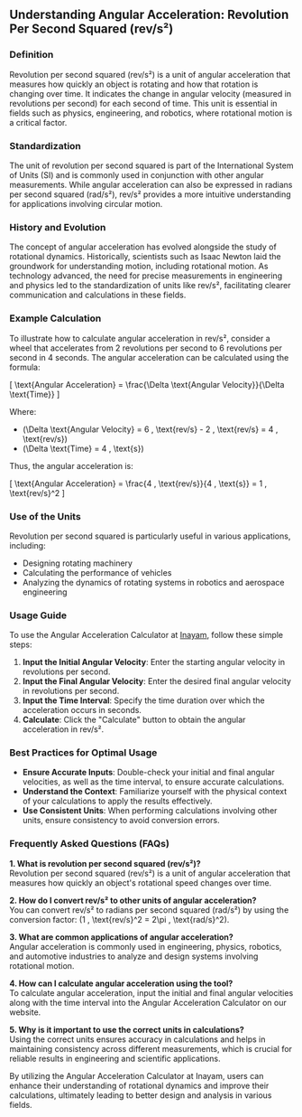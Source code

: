 ## Understanding Angular Acceleration: Revolution Per Second Squared (rev/s²)

### Definition
Revolution per second squared (rev/s²) is a unit of angular acceleration that measures how quickly an object is rotating and how that rotation is changing over time. It indicates the change in angular velocity (measured in revolutions per second) for each second of time. This unit is essential in fields such as physics, engineering, and robotics, where rotational motion is a critical factor.

### Standardization
The unit of revolution per second squared is part of the International System of Units (SI) and is commonly used in conjunction with other angular measurements. While angular acceleration can also be expressed in radians per second squared (rad/s²), rev/s² provides a more intuitive understanding for applications involving circular motion.

### History and Evolution
The concept of angular acceleration has evolved alongside the study of rotational dynamics. Historically, scientists such as Isaac Newton laid the groundwork for understanding motion, including rotational motion. As technology advanced, the need for precise measurements in engineering and physics led to the standardization of units like rev/s², facilitating clearer communication and calculations in these fields.

### Example Calculation
To illustrate how to calculate angular acceleration in rev/s², consider a wheel that accelerates from 2 revolutions per second to 6 revolutions per second in 4 seconds. The angular acceleration can be calculated using the formula:

\[ 
\text{Angular Acceleration} = \frac{\Delta \text{Angular Velocity}}{\Delta \text{Time}} 
\]

Where:
- \(\Delta \text{Angular Velocity} = 6 \, \text{rev/s} - 2 \, \text{rev/s} = 4 \, \text{rev/s}\)
- \(\Delta \text{Time} = 4 \, \text{s}\)

Thus, the angular acceleration is:

\[ 
\text{Angular Acceleration} = \frac{4 \, \text{rev/s}}{4 \, \text{s}} = 1 \, \text{rev/s}^2 
\]

### Use of the Units
Revolution per second squared is particularly useful in various applications, including:
- Designing rotating machinery
- Calculating the performance of vehicles
- Analyzing the dynamics of rotating systems in robotics and aerospace engineering

### Usage Guide
To use the Angular Acceleration Calculator at [Inayam](https://www.inayam.co/unit-converter/angular_acceleration), follow these simple steps:
1. **Input the Initial Angular Velocity**: Enter the starting angular velocity in revolutions per second.
2. **Input the Final Angular Velocity**: Enter the desired final angular velocity in revolutions per second.
3. **Input the Time Interval**: Specify the time duration over which the acceleration occurs in seconds.
4. **Calculate**: Click the "Calculate" button to obtain the angular acceleration in rev/s².

### Best Practices for Optimal Usage
- **Ensure Accurate Inputs**: Double-check your initial and final angular velocities, as well as the time interval, to ensure accurate calculations.
- **Understand the Context**: Familiarize yourself with the physical context of your calculations to apply the results effectively.
- **Use Consistent Units**: When performing calculations involving other units, ensure consistency to avoid conversion errors.

### Frequently Asked Questions (FAQs)

**1. What is revolution per second squared (rev/s²)?**  
Revolution per second squared (rev/s²) is a unit of angular acceleration that measures how quickly an object's rotational speed changes over time.

**2. How do I convert rev/s² to other units of angular acceleration?**  
You can convert rev/s² to radians per second squared (rad/s²) by using the conversion factor: \(1 \, \text{rev/s}^2 = 2\pi \, \text{rad/s}^2\).

**3. What are common applications of angular acceleration?**  
Angular acceleration is commonly used in engineering, physics, robotics, and automotive industries to analyze and design systems involving rotational motion.

**4. How can I calculate angular acceleration using the tool?**  
To calculate angular acceleration, input the initial and final angular velocities along with the time interval into the Angular Acceleration Calculator on our website.

**5. Why is it important to use the correct units in calculations?**  
Using the correct units ensures accuracy in calculations and helps in maintaining consistency across different measurements, which is crucial for reliable results in engineering and scientific applications.

By utilizing the Angular Acceleration Calculator at Inayam, users can enhance their understanding of rotational dynamics and improve their calculations, ultimately leading to better design and analysis in various fields.